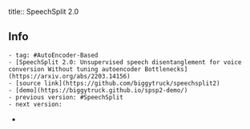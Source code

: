 title:: SpeechSplit 2.0

## Info
	- tag: #AutoEncoder-Based
	- [SpeechSplit 2.0: Unsupervised speech disentanglement for voice conversion Without tuning autoencoder Bottlenecks](https://arxiv.org/abs/2203.14156)
	- [source link](https://github.com/biggytruck/speechsplit2)
	- [demo](https://biggytruck.github.io/spsp2-demo/)
	- previous version: #SpeechSplit
	- next version:
-
